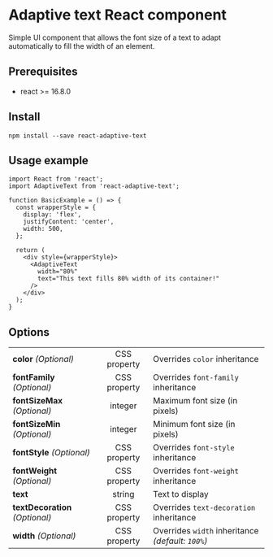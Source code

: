 # Adaptive text React component

Simple UI component that allows the font size of a text to adapt automatically to fill the width of an element.

## Prerequisites

- react >= 16.8.0

## Install

`npm install --save react-adaptive-text`

## Usage example

```
import React from 'react';
import AdaptiveText from 'react-adaptive-text';

function BasicExample = () => {
  const wrapperStyle = {
    display: 'flex',
    justifyContent: 'center',
    width: 500,
  };

  return (
    <div style={wrapperStyle}>
      <AdaptiveText
        width="80%"
        text="This text fills 80% width of its container!"
      />
    </div>
  );
}
```

## Options

||||
|-|:-:|-|
|**color** *(Optional)*|CSS property|Overrides `color` inheritance|
|**fontFamily** *(Optional)*|CSS property|Overrides `font-family` inheritance|
|**fontSizeMax** *(Optional)*|integer|Maximum font size (in pixels)|
|**fontSizeMin** *(Optional)*|integer|Minimum font size (in pixels)|
|**fontStyle** *(Optional)*|CSS property|Overrides `font-style` inheritance|
|**fontWeight** *(Optional)*|CSS property|Overrides `font-weight` inheritance|
|**text**|string|Text to display|
|**textDecoration** *(Optional)*|CSS property|Overrides `text-decoration` inheritance|
|**width** *(Optional)*|CSS property|Overrides `width` inheritance *(default: `100%`)*|

